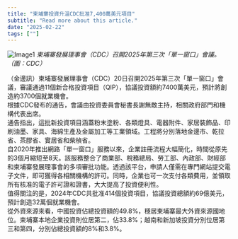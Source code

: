 ```yaml
---
title: "柬埔寨投資升溫CDC批准7,400萬美元項目"
subtitle: "Read more about this article."
date: "2025-02-22"
tags: [""]
---
```


![Image1](/thumbnails/CDC-7400.jpg "Meeting")
*柬埔寨發展理事會（CDC）召開2025年第三次「單一窗口」會議。 （圖：CDC）*

（金邊訊）柬埔寨發展理事會（CDC）20日召開2025年第三次「單一窗口」會議，審議通過11個新合格投資項目（QIP），協議投資額約7400萬美元，預計將創造約3700個就業機會。
<br/>
根據CDC發布的通告，會議由投資委員會秘書長謝無敵主持，相關政府部門和機構代表出席。
<br/>
通告指出，這批新投資項目涵蓋粉末塗粉、各類燈具、電器附件、家居裝飾品、印刷油墨、家具、海綿生產及金屬加工等工業領域。工程將分別落地金邊市、乾拉省、茶膠省、實居省和柴楨省。
<br/>
自2020年推出網路「單一窗口」服務以來，企業註冊流程大幅簡化，時間從原先的3個月縮短至8天。該服務整合了商業部、稅務總局、勞工部、內政部、財經部和柬埔寨發展理事會的多項審批功能。透過該平台，申請人僅需在專門網站提交電子文件，即可獲得各相關機構的許可。同時，企業也可一次支付各類費用，並領取所有核准的電子許可證和證書，大大提高了投資便利性。
<br/>
值得關注的是，2024年CDC共批准414個投資項目，協議投資總額約69億美元，預計創造32萬個就業機會。
<br/>
從外資來源來看，中國投資佔總投資額的49.8%，穩居柬埔寨最大外資來源國地位。柬埔寨本地企業投資則位居第二，佔33.8%；越南和新加坡投資分別位居第三和第四，分別佔總投資額的8%和3.8%。